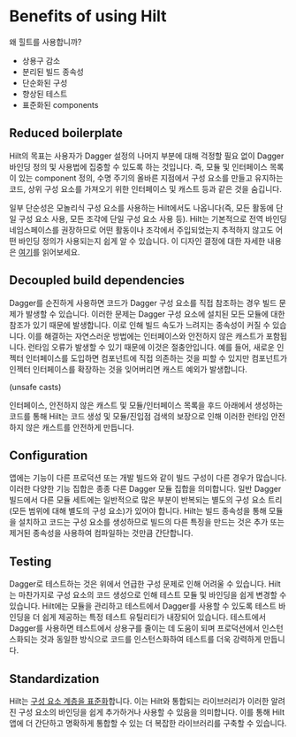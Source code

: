 # Benefits of using Hilt

왜 힐트를 사용합니까?

- 상용구 감소
- 분리된 빌드 종속성
- 단순화된 구성
- 향상된 테스트
- 표준화된 components

## Reduced boilerplate

Hilt의 목표는 사용자가 Dagger 설정의 나머지 부분에 대해 걱정할 필요 없이 Dagger 바인딩 정의 및 사용법에 집중할 수 있도록 하는 것입니다. 즉, 모듈 및 인터페이스 목록이 있는 component 정의, 수명 주기의 올바른 지점에서 구성 요소를 만들고 유지하는 코드, 상위 구성 요소를 가져오기 위한 인터페이스 및 캐스트 등과 같은 것을 숨깁니다.

일부 단순성은 모놀리식 구성 요소를 사용하는 Hilt에서도 나옵니다(즉, 모든 활동에 단일 구성 요소 사용, 모든 조각에 단일 구성 요소 사용 등). Hilt는 기본적으로 전역 바인딩 네임스페이스를 권장하므로 어떤 활동이나 조각에서 주입되었는지 추적하지 않고도 어떤 바인딩 정의가 사용되는지 쉽게 알 수 있습니다. 이 디자인 결정에 대한 자세한 내용은 [여기](https://dagger.dev/hilt/monolithic.html)를 읽어보세요.

## Decoupled build dependencies

Dagger를 순진하게 사용하면 코드가 Dagger 구성 요소를 직접 참조하는 경우 빌드 문제가 발생할 수 있습니다. 이러한 문제는 Dagger 구성 요소에 설치된 모든 모듈에 대한 참조가 있기 때문에 발생합니다. 이로 인해 빌드 속도가 느려지는 종속성이 커질 수 있습니다. 이를 해결하는 자연스러운 방법에는 인터페이스와 안전하지 않은 캐스트가 포함됩니다. 런타임 오류가 발생할 수 있기 때문에 이것은 절충안입니다. 예를 들어, 새로운 인젝터 인터페이스를 도입하면 컴포넌트에 직접 의존하는 것을 피할 수 있지만 컴포넌트가 인젝터 인터페이스를 확장하는 것을 잊어버리면 캐스트 예외가 발생합니다.

(unsafe casts)

인터페이스, 안전하지 않은 캐스트 및 모듈/인터페이스 목록을 후드 아래에서 생성하는 코드를 통해 Hilt는 코드 생성 및 모듈/진입점 검색의 보장으로 인해 이러한 런타임 안전하지 않은 캐스트를 안전하게 만듭니다.

## Configuration

앱에는 기능이 다른 프로덕션 또는 개발 빌드와 같이 빌드 구성이 다른 경우가 많습니다. 이러한 다양한 기능 집합은 종종 다른 Dagger 모듈 집합을 의미합니다. 일반 Dagger 빌드에서 다른 모듈 세트에는 일반적으로 많은 부분이 반복되는 별도의 구성 요소 트리(모든 범위에 대해 별도의 구성 요소)가 있어야 합니다. Hilt는 빌드 종속성을 통해 모듈을 설치하고 코드는 구성 요소를 생성하므로 빌드의 다른 특징을 만드는 것은 추가 또는 제거된 종속성을 사용하여 컴파일하는 것만큼 간단합니다.

## Testing

Dagger로 테스트하는 것은 위에서 언급한 구성 문제로 인해 어려울 수 있습니다. Hilt는 마찬가지로 구성 요소의 코드 생성으로 인해 테스트 모듈 및 바인딩을 쉽게 변경할 수 있습니다. Hilt에는 모듈을 관리하고 테스트에서 Dagger를 사용할 수 있도록 테스트 바인딩을 더 쉽게 제공하는 특정 테스트 유틸리티가 내장되어 있습니다. 테스트에서 Dagger를 사용하면 테스트에서 상용구를 줄이는 데 도움이 되며 프로덕션에서 인스턴스화되는 것과 동일한 방식으로 코드를 인스턴스화하여 테스트를 더욱 강력하게 만듭니다.

## Standardization

Hilt는 [구성 요소 계층을 표준화](https://dagger.dev/hilt/components.html#component-heirarchy)합니다. 이는 Hilt와 통합되는 라이브러리가 이러한 알려진 구성 요소의 바인딩을 쉽게 추가하거나 사용할 수 있음을 의미합니다. 이를 통해 Hilt 앱에 더 간단하고 명확하게 통합할 수 있는 더 복잡한 라이브러리를 구축할 수 있습니다.
